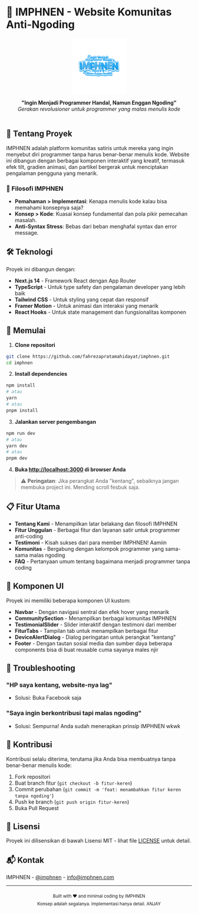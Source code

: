 # 🚀 IMPHNEN - Website Komunitas Anti-Ngoding

<p align="center">
  <img src="/public/images/logo/imphnen.png" alt="IMPHNEN Logo" width="150" />
</p>

<div align="center">
  <strong>"Ingin Menjadi Programmer Handal, Namun Enggan Ngoding"</strong>
  <br>
  <em>Gerakan revolusioner untuk programmer yang malas menulis kode</em>
</div>

<br>

## 💭 Tentang Proyek

IMPHNEN adalah platform komunitas satiris untuk mereka yang ingin menyebut diri programmer tanpa harus benar-benar menulis kode. Website ini dibangun dengan berbagai komponen interaktif yang kreatif, termasuk efek tilt, gradien animasi, dan partikel bergerak untuk menciptakan pengalaman pengguna yang menarik.

### 🎯 Filosofi IMPHNEN

- **Pemahaman > Implementasi**: Kenapa menulis kode kalau bisa memahami konsepnya saja?
- **Konsep > Kode**: Kuasai konsep fundamental dan pola pikir pemecahan masalah.
- **Anti-Syntax Stress**: Bebas dari beban menghafal syntax dan error message.

## 🛠️ Teknologi

Proyek ini dibangun dengan:

- **Next.js 14** - Framework React dengan App Router
- **TypeScript** - Untuk type safety dan pengalaman developer yang lebih baik
- **Tailwind CSS** - Untuk styling yang cepat dan responsif
- **Framer Motion** - Untuk animasi dan interaksi yang menarik
- **React Hooks** - Untuk state management dan fungsionalitas komponen

## 🚦 Memulai

1. **Clone repositori**

```bash
git clone https://github.com/fahrezapratamahidayat/imphnen.git
cd imphnen
```

2. **Install dependencies**

```bash
npm install
# atau
yarn
# atau
pnpm install
```

3. **Jalankan server pengembangan**

```bash
npm run dev
# atau
yarn dev
# atau
pnpm dev
```

4. **Buka [http://localhost:3000](http://localhost:3000) di browser Anda**

> ⚠️ **Peringatan**: Jika perangkat Anda "kentang", sebaiknya jangan membuka project ini. Mending scroll fesbuk saja.

## 📋 Fitur Utama

- **Tentang Kami** - Menampilkan latar belakang dan filosofi IMPHNEN
- **Fitur Unggulan** - Berbagai fitur dan layanan satir untuk programmer anti-coding
- **Testimoni** - Kisah sukses dari para member IMPHNEN! Aamiin
- **Komunitas** - Bergabung dengan kelompok programmer yang sama-sama malas ngoding
- **FAQ** - Pertanyaan umum tentang bagaimana menjadi programmer tanpa coding

## 🎨 Komponen UI

Proyek ini memiliki beberapa komponen UI kustom:

- **Navbar** - Dengan navigasi sentral dan efek hover yang menarik
- **CommunitySection** - Menampilkan berbagai komunitas IMPHNEN
- **TestimonialSlider** - Slider interaktif dengan testimoni dari member
- **FiturTabs** - Tampilan tab untuk menampilkan berbagai fitur
- **DeviceAlertDialog** - Dialog peringatan untuk perangkat "kentang"
- **Footer** - Dengan tautan sosial media dan sumber daya
beberapa components bisa di buat reusable cuma sayanya males njir

## 🚨 Troubleshooting

### "HP saya kentang, website-nya lag"
- Solusi: Buka Facebook saja

### "Saya ingin berkontribusi tapi malas ngoding"
- Solusi: Sempurna! Anda sudah menerapkan prinsip IMPHNEN wkwk

## 🤝 Kontribusi

Kontribusi selalu diterima, terutama jika Anda bisa membuatnya tanpa benar-benar menulis kode:

1. Fork repositori
2. Buat branch fitur (`git checkout -b fitur-keren`)
3. Commit perubahan (`git commit -m 'feat: menambahkan fitur keren tanpa ngoding'`)
4. Push ke branch (`git push origin fitur-keren`)
5. Buka Pull Request

## 📄 Lisensi

Proyek ini dilisensikan di bawah Lisensi MIT - lihat file [LICENSE](LICENSE) untuk detail.

## 📬 Kontak

IMPHNEN - [@imphnen](https://twitter.com/imphnen) - info@imphnen.com

---

<div align="center">
  <sub>Built with ❤️ and minimal coding by IMPHNEN</sub>
  <br>
  <sub>Konsep adalah segalanya. Implementasi hanya detail. ANJAY</sub>
</div>
